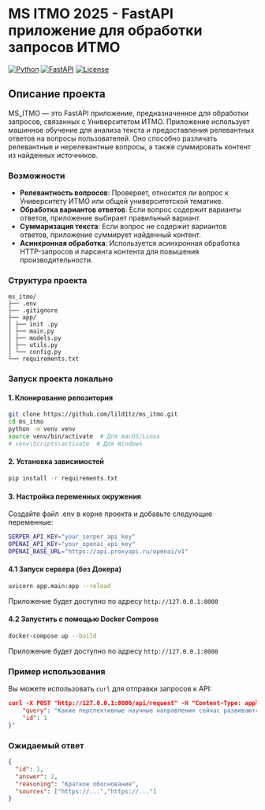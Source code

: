 # MS ITMO 2025 - FastAPI приложение для обработки запросов ИТМО

[![Python](https://img.shields.io/badge/python-3.11.6-blue)](https://www.python.org/)
[![FastAPI](https://img.shields.io/badge/FastAPI-0.75.0-red)](https://fastapi.tiangolo.com/)
[![License](https://img.shields.io/badge/license-MIT-green)](https://opensource.org/licenses/MIT)
## Описание проекта

MS_ITMO — это FastAPI приложение, предназначенное для обработки запросов, связанных с Университетом ИТМО. Приложение использует машинное обучение для анализа текста и предоставления релевантных ответов на вопросы пользователей. Оно способно различать релевантные и нерелевантные вопросы, а также суммировать контент из найденных источников.

### Возможности

- **Релевантность вопросов**: Проверяет, относится ли вопрос к Университету ИТМО или общей университетской тематике.
- **Обработка вариантов ответов**: Если вопрос содержит варианты ответов, приложение выбирает правильный вариант.
- **Суммаризация текста**: Если вопрос не содержит вариантов ответов, приложение суммирует найденный контент.
- **Асинхронная обработка**: Используется асинхронная обработка HTTP-запросов и парсинга контента для повышения производительности.

### Структура проекта
```
ms_itmo/
├── .env
├── .gitignore
├── app/
│ ├── init .py
│ ├── main.py
│ ├── models.py
│ ├── utils.py
│ └── config.py
└── requirements.txt
```

### Запуск проекта локально

#### 1. Клонирование репозитория

```sh
git clone https://github.com/lild1tz/ms_itmo.git
cd ms_itmo
python -m venv venv
source venv/bin/activate  # Для macOS/Linux
# venv\Scripts\activate  # Для Windows
```
#### 2. Установка зависимостей
```sh
pip install -r requirements.txt
```

#### 3. Настройка переменных окружения
Создайте файл .env в корне проекта и добавьте следующие переменные:
```sh
SERPER_API_KEY="your_serper_api_key"
OPENAI_API_KEY="your_openai_api_key"
OPENAI_BASE_URL="https://api.proxyapi.ru/openai/v1"
```

#### 4.1 Запуск сервера (без Докера)
```sh
uvicorn app.main:app --reload
```
Приложение будет доступно по адресу ```http://127.0.0.1:8000```

#### 4.2 Запустить с помощью Docker Compose
```sh
docker-compose up --build
```
Приложение будет доступно по адресу ```http://127.0.0.1:8000```


### Пример использования
Вы можете использовать ```curl``` для отправки запросов к API:
```json
curl -X POST "http://127.0.0.1:8000/api/request" -H "Content-Type: application/json" -d '{
    "query": "Какие перспективные научные направления сейчас развиваются в ИТМО по квантовым технологиям?\n1. Исследования в области искусственного интеллекта.\n2. Разработка новых материалов для квантовых компьютеров.\n3. Изучение биологических систем.\n4. Моделирование климатических изменений.\n5. Разработка новых алгоритмов для машинного обучения.\n6. Исследование космического пространства.\n7. Создание новых медицинских препаратов.\n8. Развитие технологии блокчейн.\n9. Анализ больших данных.\n10. Исследование генетических структур.",
    "id": 1
}'
```

### Ожидаемый ответ
```json
{
  "id": 1,
  "answer": 2,
  "reasoning": "Краткое обоснование",
  "sources": ["https://...","https://..."]
}
```